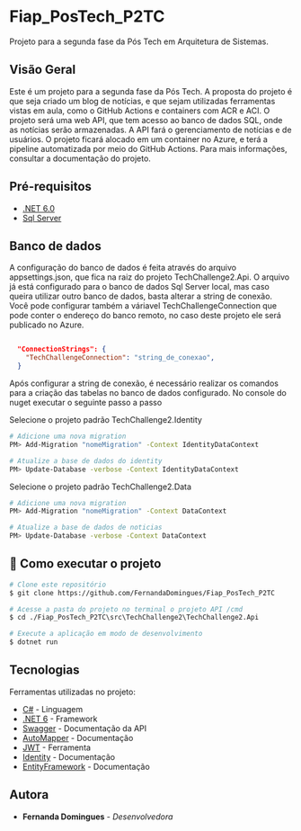 # Fiap_PosTech_P2TC
Projeto para a segunda fase da Pós Tech em Arquitetura de Sistemas. 


## Visão Geral

Este é um projeto para a segunda fase da Pós Tech. A proposta do projeto é que seja criado um blog de notícias, e que sejam utilizadas ferramentas vistas em aula, como o GitHub Actions e containers com ACR e ACI.
O projeto será uma web API, que tem acesso ao banco de dados SQL, onde as notícias serão armazenadas. A API fará o gerenciamento de notícias e de usuários. O projeto ficará alocado em um container no Azure, e terá a pipeline automatizada por meio do GitHub Actions.
Para mais informações, consultar a documentação do projeto.

## Pré-requisitos

- [.NET 6.0](https://dotnet.microsoft.com/download/dotnet/6.0)
- [Sql Server](https://www.microsoft.com/pt-br/sql-server/sql-server-downloads)

## Banco de dados
A configuração do banco de dados é feita através do arquivo appsettings.json, que fica na raiz do projeto TechChallenge2.Api. O arquivo já está configurado para o banco de dados Sql Server local, mas caso queira utilizar outro banco de dados, basta alterar a string de conexão. Você pode configurar também a váriavel TechChallengeConnection que pode conter o endereço do banco remoto, no caso deste projeto ele será publicado no Azure.


```json

  "ConnectionStrings": {
    "TechChallengeConnection": "string_de_conexao",
  }
```

Após configurar a string de conexão, é necessário realizar os comandos para a criação das tabelas no banco de dados configurado.
No console do nuget executar o seguinte passo a passo

Selecione o projeto padrão TechChallenge2.Identity

```bash
# Adicione uma nova migration
PM> Add-Migration "nomeMigration" -Context IdentityDataContext

# Atualize a base de dados do identity
PM> Update-Database -verbose -Context IdentityDataContext

```
Selecione o projeto padrão TechChallenge2.Data

```bash
# Adicione uma nova migration
PM> Add-Migration "nomeMigration" -Context DataContext

# Atualize a base de dados de noticias
PM> Update-Database -verbose -Context DataContext

```

## 🚀 Como executar o projeto

```bash
# Clone este repositório
$ git clone https://github.com/FernandaDomingues/Fiap_PosTech_P2TC

# Acesse a pasta do projeto no terminal o projeto API /cmd
$ cd ./Fiap_PosTech_P2TC\src\TechChallenge2\TechChallenge2.Api

# Execute a aplicação em modo de desenvolvimento
$ dotnet run

```

## Tecnologias

Ferramentas utilizadas no projeto:

- [C#](https://docs.microsoft.com/pt-br/dotnet/csharp/) - Linguagem
- [.NET 6](https://docs.microsoft.com/pt-br/dotnet/) - Framework
- [Swagger](https://swagger.io/) - Documentação da API
- [AutoMapper](https://automapper.org/) - Documentação
- [JWT](https://jwt.io/) - Ferramenta
- [Identity](https://learn.microsoft.com/pt-br/aspnet/core/security/authentication/identity?view=aspnetcore-7.0&tabs=visual-studio) - Documentação
- [EntityFramework](https://learn.microsoft.com/pt-br/dotnet/framework/data/adonet/ef/overview) - Documentação

## Autora

- **Fernanda Domingues** - _Desenvolvedora_ 
